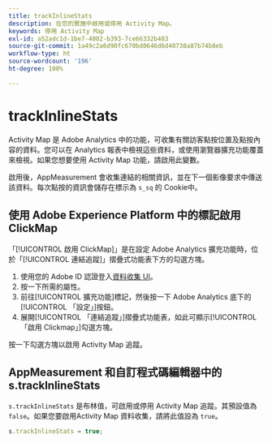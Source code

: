 ```yaml
---
title: trackInlineStats
description: 在您的實施中啟用或停用 Activity Map。
keywords: 停用 Activity Map
exl-id: a52adc1d-1be7-4002-b393-7ce66332b483
source-git-commit: 1a49c2a6d90fc670bd0646d6d40738a87b74b8eb
workflow-type: ht
source-wordcount: '196'
ht-degree: 100%

---
```


# trackInlineStats

Activity Map 是 Adobe Analytics 中的功能，可收集有關訪客點按位置及點按內容的資料。您可以在 Analytics 報表中檢視這些資料，或使用瀏覽器擴充功能覆蓋來檢視。如果您想要使用 Activity Map 功能，請啟用此變數。

啟用後，AppMeasurement 會收集連結的相關資訊，並在下一個影像要求中傳送該資料。每次點按的資訊會儲存在標示為 `s_sq` 的 Cookie中。

## 使用 Adobe Experience Platform 中的標記啟用 ClickMap

「[!UICONTROL 啟用 ClickMap]」是在設定 Adobe Analytics 擴充功能時，位於「[!UICONTROL 連結追蹤]」摺疊式功能表下方的勾選方塊。

1. 使用您的 Adobe ID 認證登入[資料收集 UI](https://experience.adobe.com/data-collection)。
2. 按一下所需的屬性。
3. 前往[!UICONTROL 擴充功能]標記，然後按一下 Adobe Analytics 底下的[!UICONTROL 「設定」]按鈕。
4. 展開[!UICONTROL 「連結追蹤」]摺疊式功能表，如此可顯示[!UICONTROL 「啟用 Clickmap」]勾選方塊。

按一下勾選方塊以啟用 Activity Map 追蹤。

## AppMeasurement 和自訂程式碼編輯器中的 s.trackInlineStats

`s.trackInlineStats` 是布林值，可啟用或停用 Activity Map 追蹤。其預設值為 `false`。如果您要啟用Activity Map 資料收集，請將此值設為 `true`。

```js
s.trackInlineStats = true;
```
